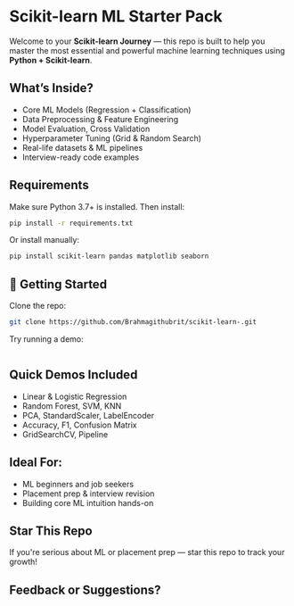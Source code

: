 
#  Scikit-learn ML Starter Pack

Welcome to your **Scikit-learn Journey** — this repo is built to help you master the most essential and powerful machine learning techniques using **Python + Scikit-learn**.

##  What’s Inside?

-  Core ML Models (Regression + Classification)
-  Data Preprocessing & Feature Engineering
-  Model Evaluation, Cross Validation
-  Hyperparameter Tuning (Grid & Random Search)
-  Real-life datasets & ML pipelines
-  Interview-ready code examples

##  Requirements

Make sure Python 3.7+ is installed. Then install:

```bash
pip install -r requirements.txt
````

Or install manually:

```bash
pip install scikit-learn pandas matplotlib seaborn
```

## 🏁 Getting Started

Clone the repo:

```bash
git clone https://github.com/Brahmagithubrit/scikit-learn-.git

```

Try running a demo:

```bash

```

##  Quick Demos Included

* Linear & Logistic Regression
* Random Forest, SVM, KNN
* PCA, StandardScaler, LabelEncoder
* Accuracy, F1, Confusion Matrix
* GridSearchCV, Pipeline

##  Ideal For:

* ML beginners and job seekers
* Placement prep & interview revision
* Building core ML intuition hands-on

##  Star This Repo

If you're serious about ML or placement prep — star this repo to track your growth!

##  Feedback or Suggestions?




